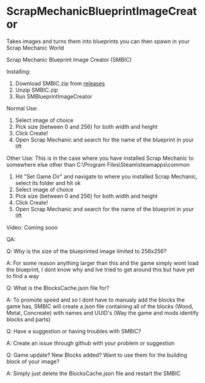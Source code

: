 # ScrapMechanicBlueprintImageCreator
Takes images and turns them into blueprints you can then spawn in your Scrap Mechanic World

Scrap Mechanic Blueprint Image Creator (SMBIC)

Installing:
1. Download SMBIC.zip from [releases](https://github.com/Nova1545/ScrapMechanicBlueprintImageCreator/releases/tag/1.0)
2. Unzip SMBIC.zip
3. Run SMBlueprintImageCreator

Normal Use:
1. Select image of choice
2. Pick size (between 0 and 256) for both width and height
3. Click Create!
4. Open Scrap Mechanic and search for the name of the blueprint in your lift

Other Use:
This is in the case where you have installed Scrap Mechanic to somewhere else other than C:\Program Files\Steam\steamapps\common
1. Hit "Set Game Dir" and navigate to where you installed Scrap Mechanic, select its folder and hit ok
2. Select image of choice
3. Pick size (between 0 and 256) for both width and height
4. Click Create!
5. Open Scrap Mechanic and search for the name of the blueprint in your lift

Video: Coming soon

QA:

Q: Why is the size of the blueprinted image limited to 256x256?

A: For some reason anything larger than this and the game simply wont load the blueprint, I dont know why and Ive tried to get around this but have yet to find a way

Q: What is the BlocksCache.json file for?

A: To promote speed and so I dont have to manualy add the blocks the game has, SMBIC will create a json file containing all of the blocks (Wood, Metal, Concreate) with names and UUID's (Way the game and mods identify blocks and parts)

Q: Have a suggestion or having troubles with SMBIC?

A: Create an issue through github with your problem or suggestion

Q: Game update? New Blocks added? Want to use them for the building block of your image?

A: Simply just delete the BlocksCache.json file and restart the SMBIC
